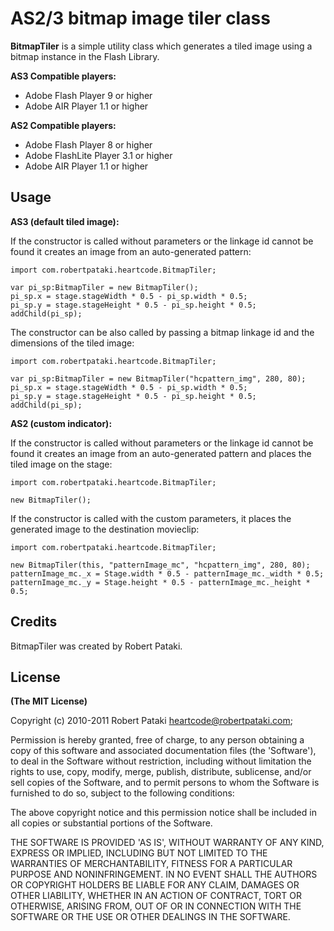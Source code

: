 # AS2/3 bitmap image tiler class

**BitmapTiler** is a simple utility class which generates a tiled image using a bitmap instance in the Flash Library.

**AS3 Compatible players:**

* Adobe Flash Player 9 or higher
* Adobe AIR Player 1.1 or higher

**AS2 Compatible players:**

* Adobe Flash Player 8 or higher
* Adobe FlashLite Player 3.1 or higher
* Adobe AIR Player 1.1 or higher

## Usage

**AS3 (default tiled image):**

If the constructor is called without parameters or the linkage id cannot be found it creates an image from an auto-generated pattern:
	
	import com.robertpataki.heartcode.BitmapTiler;

	var pi_sp:BitmapTiler = new BitmapTiler();
	pi_sp.x = stage.stageWidth * 0.5 - pi_sp.width * 0.5;
	pi_sp.y = stage.stageHeight * 0.5 - pi_sp.height * 0.5;
	addChild(pi_sp);
	
The constructor can be also called by passing a bitmap linkage id and the dimensions of the tiled image:

	import com.robertpataki.heartcode.BitmapTiler;
	
	var pi_sp:BitmapTiler = new BitmapTiler("hcpattern_img", 280, 80);
	pi_sp.x = stage.stageWidth * 0.5 - pi_sp.width * 0.5;
	pi_sp.y = stage.stageHeight * 0.5 - pi_sp.height * 0.5;
	addChild(pi_sp);

**AS2 (custom indicator):**
	
If the constructor is called without parameters or the linkage id cannot be found it creates an image from an auto-generated pattern and places the tiled image on the stage:
	
	import com.robertpataki.heartcode.BitmapTiler;

	new BitmapTiler();
	
If the constructor is called with the custom parameters, it places the generated image to the destination movieclip:
	
	import com.robertpataki.heartcode.BitmapTiler;
	
	new BitmapTiler(this, "patternImage_mc", "hcpattern_img", 280, 80);
	patternImage_mc._x = Stage.width * 0.5 - patternImage_mc._width * 0.5;
	patternImage_mc._y = Stage.height * 0.5 - patternImage_mc._height * 0.5;

## Credits

BitmapTiler was created by Robert Pataki.

## License

**(The MIT License)**

Copyright (c) 2010-2011 Robert Pataki heartcode@robertpataki.com;

Permission is hereby granted, free of charge, to any person obtaining
a copy of this software and associated documentation files (the
'Software'), to deal in the Software without restriction, including
without limitation the rights to use, copy, modify, merge, publish,
distribute, sublicense, and/or sell copies of the Software, and to
permit persons to whom the Software is furnished to do so, subject to
the following conditions:

The above copyright notice and this permission notice shall be
included in all copies or substantial portions of the Software.

THE SOFTWARE IS PROVIDED 'AS IS', WITHOUT WARRANTY OF ANY KIND,
EXPRESS OR IMPLIED, INCLUDING BUT NOT LIMITED TO THE WARRANTIES OF
MERCHANTABILITY, FITNESS FOR A PARTICULAR PURPOSE AND NONINFRINGEMENT.
IN NO EVENT SHALL THE AUTHORS OR COPYRIGHT HOLDERS BE LIABLE FOR ANY
CLAIM, DAMAGES OR OTHER LIABILITY, WHETHER IN AN ACTION OF CONTRACT,
TORT OR OTHERWISE, ARISING FROM, OUT OF OR IN CONNECTION WITH THE
SOFTWARE OR THE USE OR OTHER DEALINGS IN THE SOFTWARE.